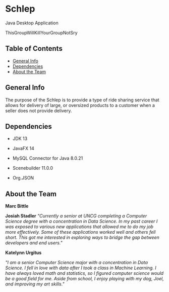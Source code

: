 # Schlep

Java Desktop Application

ThisGroupWillKillYourGroupNotSry

## Table of Contents

* [General Info](#General-Info)
* [Dependencies](#Dependencies)
* [About the Team](#About-the-Team)

## General Info

The purpose of the Schlep is to provide a type of ride sharing service that allows for delivery of large, or oversized products to a customer when a seller does not provide delivery.

## Dependencies

- JDK 13

- JavaFX 14

- MySQL Connector for Java 8.0.21

- Scenebuilder 11.0.0

- Org.JSON

## About the Team

**Marc Bittle**

**Josiah Stadler**
*"Currently a senior at UNCG completing a Computer Science degree with a concentration in Data Science. In my past career I was exposed to various new applications that allowed me to do my job more effectively. Some of these applications worked well and others fell short. This got me interested in exploring ways to bridge the gap between developers and end users."*

**Katelynn Urgitus**

  *"I am a senior Computer Science major with a concentration in Data Science. I fell in love with data after I took a class in Machine Learning. I have always loved math and statistics, so I figured computer science would be a good field for me. Aside from school, I enjoy playing with my dog, Joel, and improving my art skills."*
